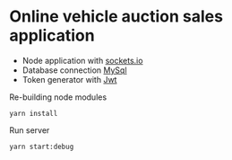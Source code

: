 # Online vehicle auction sales application

- Node application with [sockets.io](https://socket.io/)
- Database connection [MySql](https://github.com/mysqljs/mysq)
- Token generator with [Jwt](https://jwt.io/)

Re-building node modules

```
yarn install
```

Run server

```
yarn start:debug
```
